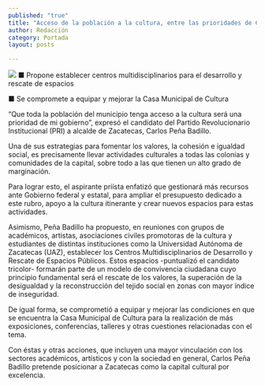```yaml
---
published: "true"
title: "Acceso de la población a la cultura, entre las prioridades de Carlos Peña Badillo"
author: Redacción
category: Portada
layout: posts

---
```


![](http://i.imgur.com/hiuqGttm.jpg)
■ Propone establecer centros multidisciplinarios para el desarrollo y rescate de espacios

■ Se compromete a equipar y mejorar la Casa Municipal de Cultura 

“Que toda la población del municipio tenga acceso a la cultura será una prioridad de mi gobierno”, expresó el candidato del Partido Revolucionario Institucional (PRI) a alcalde de Zacatecas, Carlos Peña Badillo.

Una de sus estrategias para fomentar los valores, la cohesión e igualdad social, es precisamente llevar actividades culturales a todas las colonias y comunidades de la capital, sobre todo a las que tienen un alto grado de marginación.

Para lograr esto, el aspirante priísta enfatizó que gestionará más recursos ante Gobierno federal y estatal, para ampliar el presupuesto dedicado a este rubro, apoyo a la cultura itinerante y crear nuevos espacios para estas actividades.

Asimismo, Peña Badillo ha propuesto, en reuniones con grupos de académicos, artistas, asociaciones civiles promotoras de la cultura y estudiantes de distintas instituciones como la Universidad Autónoma de Zacatecas (UAZ), establecer los Centros Multidisciplinarios de Desarrollo y Rescate de Espacios Públicos.
Estos espacios -puntualizó el candidato tricolor- formarán parte de un modelo de convivencia ciudadana cuyo principio fundamental será el rescate de los valores, la superación de la desigualdad y la reconstrucción del tejido social en zonas con mayor índice de inseguridad.

De igual forma, se comprometió a equipar y mejorar las condiciones en que se encuentra la Casa Municipal de Cultura para la realización de más exposiciones, conferencias, talleres y otras cuestiones relacionadas con el tema.

Con éstas y otras acciones, que incluyen una mayor vinculación con los sectores académicos, artísticos y con la sociedad en general, Carlos Peña Badillo pretende posicionar a Zacatecas como la capital cultural por excelencia.
